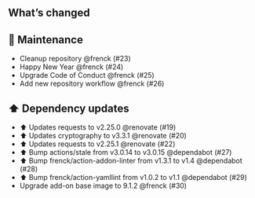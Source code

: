 ## What’s changed

## 🧰 Maintenance

- Cleanup repository @frenck (#23)
- Happy New Year @frenck (#24)
- Upgrade Code of Conduct @frenck (#25)
- Add new repository workflow @frenck (#26)

## ⬆️ Dependency updates

- ⬆ Updates requests to v2.25.0 @renovate (#19)
- ⬆ Updates cryptography to v3.3.1 @renovate (#20)
- ⬆ Updates requests to v2.25.1 @renovate (#22)
- ⬆️ Bump actions/stale from v3.0.14 to v3.0.15 @dependabot (#27)
- ⬆️ Bump frenck/action-addon-linter from v1.3.1 to v1.4 @dependabot (#28)
- ⬆️ Bump frenck/action-yamllint from v1.0.2 to v1.1 @dependabot (#29)
- Upgrade add-on base image to 9.1.2 @frenck (#30)
